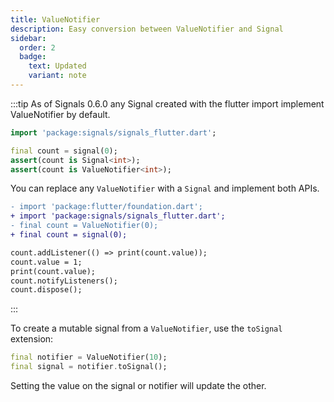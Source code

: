 ```yaml
---
title: ValueNotifier
description: Easy conversion between ValueNotifier and Signal
sidebar:
  order: 2
  badge:
    text: Updated
    variant: note
---
```


:::tip
As of Signals 0.6.0 any Signal created with the flutter import implement ValueNotifier by default.

```dart
import 'package:signals/signals_flutter.dart';

final count = signal(0);
assert(count is Signal<int>);
assert(count is ValueNotifier<int>);
```

You can replace any `ValueNotifier` with a `Signal` and implement both APIs.

```diff
- import 'package:flutter/foundation.dart';
+ import 'package:signals/signals_flutter.dart';
- final count = ValueNotifier(0);
+ final count = signal(0);

count.addListener(() => print(count.value));
count.value = 1;
print(count.value);
count.notifyListeners();
count.dispose();
```
:::

To create a mutable signal from a `ValueNotifier`, use the `toSignal` extension:

```dart
final notifier = ValueNotifier(10);
final signal = notifier.toSignal();
```

Setting the value on the signal or notifier will update the other.
